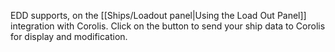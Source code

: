 EDD supports, on the [[Ships/Loadout panel|Using the Load Out Panel]] integration with Corolis.  Click on the button to send your ship data to Corolis for display and modification.
